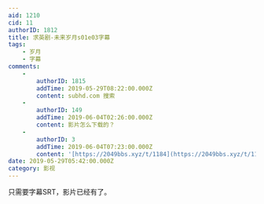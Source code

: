 ```yaml
---
aid: 1210
cid: 11
authorID: 1812
title: 求英剧-未来岁月s01e03字幕
tags:
    - 岁月
    - 字幕
comments:
    -
        authorID: 1815
        addTime: 2019-05-29T08:22:00.000Z
        content: subhd.com 搜索
    -
        authorID: 149
        addTime: 2019-06-04T02:26:00.000Z
        content: 影片怎么下载的？
    -
        authorID: 3
        addTime: 2019-06-04T07:23:00.000Z
        content: '[https://2049bbs.xyz/t/1184](https://2049bbs.xyz/t/1184) 这个帖子里有。'
date: 2019-05-29T05:42:00.000Z
category: 影视
---
```


只需要字幕SRT，影片已经有了。
